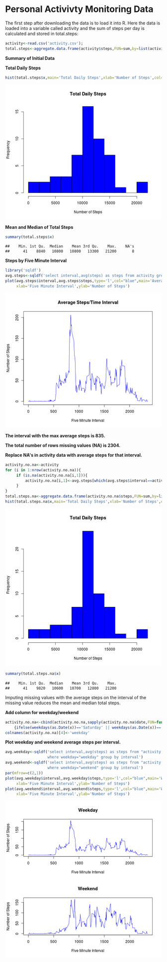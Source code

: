 Personal Activivty Monitoring Data
========================================================

The first step after downloading the data is to load it into R. Here the data is loaded into a variable called activity and the sum of steps per day is calculated and stored in total.steps:


```r
activity<-read.csv('activity.csv');
total.steps<-aggregate.data.frame(activity$steps,FUN=sum,by=list(activity$date))
```

**Summary of Initial Data**

**Total Daily Steps**


```r
hist(total.steps$x,main='Total Daily Steps',xlab='Number of Steps',col="blue",breaks=10)
```

![plot of chunk unnamed-chunk-2](figure/unnamed-chunk-2.png) 

**Mean and Median of Total Steps**


```r
summary(total.steps$x)
```

```
##    Min. 1st Qu.  Median    Mean 3rd Qu.    Max.    NA's 
##      41    8840   10800   10800   13300   21200       8
```

**Steps by Five Minute Interval**


```r
library('sqldf')
avg.steps<-sqldf('select interval,avg(steps) as steps from activity group by interval')
plot(avg.steps$interval,avg.steps$steps,type='l',col="blue",main='Average Steps/Time Interval',
     xlab='Five Minute Interval',ylab='Number of Steps')
```

![plot of chunk unnamed-chunk-4](figure/unnamed-chunk-4.png) 

**The interval with the max average steps is 835.**

**The total number of rows missing values (NA) is 2304.**

**Replace NA's in activity data with average steps for that interval.**


```r
activity.no.na<-activity
for (i in 1:nrow(activity.no.na)){
     if (is.na(activity.no.na[i,1])){
         activity.no.na[i,1]<-avg.steps[which(avg.steps$interval==activity.no.na[i,3]),2]
     }
}
total.steps.na<-aggregate.data.frame(activity.no.na$steps,FUN=sum,by=list(activity.no.na$date))
hist(total.steps.na$x,main='Total Daily Steps',xlab='Number of Steps',col="blue",breaks=10)
```

![plot of chunk unnamed-chunk-5](figure/unnamed-chunk-5.png) 

```r
summary(total.steps.na$x)
```

```
##    Min. 1st Qu.  Median    Mean 3rd Qu.    Max. 
##      41    9820   10600   10700   12800   21200
```

Imputing missing values with the average steps on the interval of the missing value reduces the mean and median total steps.

**Add column for weekday/weekend**

```r
activity.no.na<-cbind(activity.no.na,sapply(activity.no.na$date,FUN=function(x)
    {ifelse(weekdays(as.Date(x))=='Saturday' || weekdays(as.Date(x))=='Sunday','weekend','weekday')}))
colnames(activity.no.na)[4]<-'weekday'
```

**Plot weekday and weekend average steps per interval.**

```r
avg.weekday<-sqldf('select interval,avg(steps) as steps from "activity.no.na" 
                   where weekday="weekday" group by interval')
avg.weekend<-sqldf('select interval,avg(steps) as steps from "activity.no.na" 
                   where weekday="weekend" group by interval')
par(mfrow=c(2,1))
plot(avg.weekday$interval,avg.weekday$steps,type='l',col="blue",main='Weekday',
     xlab='Five Minute Interval',ylab='Number of Steps')
plot(avg.weekend$interval,avg.weekend$steps,type='l',col="blue",main='Weekend',
     xlab='Five Minute Interval',ylab='Number of Steps')
```

![plot of chunk unnamed-chunk-7](figure/unnamed-chunk-7.png) 
